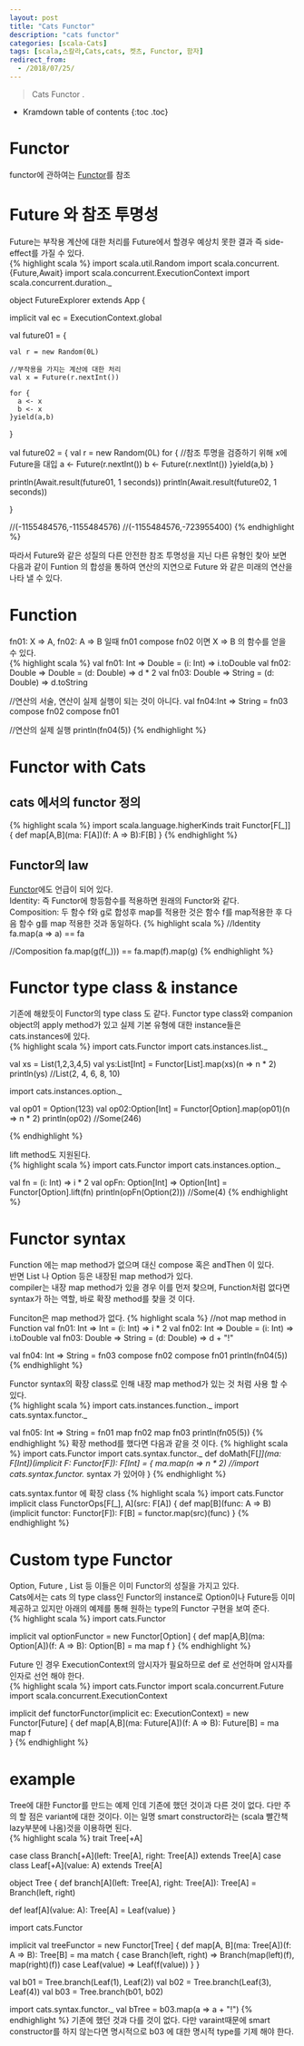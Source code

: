```yaml
---
layout: post
title: "Cats Functor"
description: "cats functor"
categories: [scala-Cats]
tags: [scala,스칼라,Cats,cats, 켓츠, Functor, 함자]
redirect_from:
  - /2018/07/25/
---
```


> Cats Functor .
>

* Kramdown table of contents
{:toc .toc}

# Functor
functor에 관하여는 
[Functor](https://sslee05.github.io/blog/2017/09/10/scala-functor/)를 참조  

# Future 와 참조 투명성
Future는 부작용 계산에 대한 처리를 Future에서 할경우 예상치 못한 결과 즉 side-effect를 가질 수 있다.  
{% highlight scala %}
import scala.util.Random
import scala.concurrent.{Future,Await}
import scala.concurrent.ExecutionContext
import scala.concurrent.duration._

object FutureExplorer extends App {
  
  implicit val ec = ExecutionContext.global
  
  val future01 = {
    
    val r = new Random(0L)
    
    //부작용을 가지는 계산에 대한 처리 
    val x = Future(r.nextInt())
    
    for {
      a <- x
      b <- x
    }yield(a,b)
    
  }
  
  val future02 = {
    val r = new Random(0L)
    for {
      //참조 투명을 검증하기 위해 x에 Future을 대입
      a <- Future(r.nextInt()) 
      b <- Future(r.nextInt())
    }yield(a,b)
  }
  
  println(Await.result(future01, 1 seconds))
  println(Await.result(future02, 1 seconds))
  
}

//(-1155484576,-1155484576)
//(-1155484576,-723955400)
{% endhighlight %}

따라서 Future와 같은 성질의 다른 안전한 참조 투명성을 지닌 다른 유형인 찾아 보면 다음과 같이 Funtion 의 합성을 통하여 연산의 지연으로 Future 와 같은 미래의 연산을 나타 낼 수 있다.  

# Function
fn01: X => A, fn02: A => B 일때 fn01 compose fn02 이면  X => B 의 함수를 얻을 수 있다.  
{% highlight scala %}
val fn01: Int => Double = (i: Int) => i.toDouble
val fn02: Double => Double = (d: Double) => d * 2
val fn03: Double => String = (d: Double) => d.toString

//연산의 서술, 연산이 실제 실행이 되는 것이 아니다.
val fn04:Int => String = fn03 compose fn02 compose fn01

//연산의 실제 실행
println(fn04(5))
{% endhighlight %}

# Functor with Cats
## cats 에서의 functor 정의
{% highlight scala %}
import scala.language.higherKinds
trait Functor[F[_]] {
  def map[A,B](ma: F[A])(f: A => B):F[B]
}
{% endhighlight %}

## Functor의 law
[Functor](https://sslee05.github.io/blog/2017/09/10/scala-functor/)에도 언급이 되어 있다.  
Identity: 즉 Functor에 항등함수를 적용하면 원래의 Functor와 같다.  
Composition: 두 함수 f와 g로 합성후 map를 적용한 것은 함수 f를 map적용한 후 다음 함수 g를 map 적용한 것과 동일하다.
{% highlight scala %}
//Identity
fa.map(a => a) == fa

//Composition
fa.map(g(f(_))) == fa.map(f).map(g)
{% endhighlight %}

# Functor type class & instance
기존에 해왔듯이 Functor의 type class 도 같다. Functor type class와 companion object의 apply method가  있고 실제 기본 유형에 대한 instance들은 cats.instances에 있다.  
{% highlight scala %}
import cats.Functor
import cats.instances.list._
  
val xs = List(1,2,3,4,5)
val ys:List[Int] = Functor[List].map(xs)(n => n * 2)
println(ys)
//List(2, 4, 6, 8, 10)

import cats.instances.option._
  
val op01 = Option(123)
val op02:Option[Int] = Functor[Option].map(op01)(n => n * 2)
println(op02)
//Some(246)

{% endhighlight %}

lift method도 지원된다.  
{% highlight scala %}
import cats.Functor
import cats.instances.option._

val fn = (i: Int) => i * 2
val opFn: Option[Int] => Option[Int] = Functor[Option].lift(fn)
println(opFn(Option(2)))
//Some(4)
{% endhighlight %}

# Functor syntax
Function 에는 map method가 없으며 대신 compose 혹은 andThen 이 있다.  
반면 List 나 Option 등은 내장된 map method가 있다.  
compiler는 내장 map method가 있을 경우 이를 먼저 찾으며, Function처럼 없다면 syntax가 하는 역할, 바로 확장 method를 찾을 것 이다.  

Funciton은 map method가 없다.
{% highlight scala %}
//not map method in Function
val fn01: Int => Int = (i: Int) => i * 2
val fn02: Int => Double = (i: Int) => i.toDouble
val fn03: Double => String = (d: Double) => d + "!"
  
val fn04: Int => String = fn03 compose fn02 compose fn01
println(fn04(5))
{% endhighlight %}

Functor syntax의 확장 class로 인해 내장 map method가 있는 것 처럼 사용 할 수 있다.  
{% highlight scala %}
import cats.instances.function._
import cats.syntax.functor._
  
val fn05: Int => String = fn01 map fn02 map fn03
println(fn05(5))
{% endhighlight %}
확장 method를 했다면 다음과 같을 것 이다.
{% highlight scala %}
import cats.Functor
import cats.syntax.functor._
def doMath[F[_]](ma: F[Int])(implicit F: Functor[F]): F[Int] = {
  ma.map(n => n * 2) //import cats.syntax.functor._  syntax 가 있어야 
}
{% endhighlight %}

cats.syntax.funtor 에 확장 class
{% highlight scala %}
import cats.Functor
implicit class FunctorOps[F[_], A](src: F[A]) {
  def map[B](func: A => B)(implicit functor: Functor[F]): F[B] =
    functor.map(src)(func)
}
{% endhighlight %}

# Custom type Functor
Option, Future , List 등 이들은 이미 Functor의 성질을 가지고 있다.  
Cats에서는 cats 의 type class인 Functor의 instance로 Option이나 Future등 이미 제공하고 있지만 아래의 예제를 통해 원하는 type의 Functor 구현을 보여 준다.  
{% highlight scala %}
import cats.Functor
  
implicit val optionFunctor = new Functor[Option] {
  def map[A,B](ma: Option[A])(f: A => B): Option[B] = ma map f
}
{% endhighlight %}

Future 인 경우 ExecutionContext의 암시자가 필요하므로 def 로 선언하며 암시자를 인자로 선언 해야 한다.  
{% highlight scala %}
import cats.Functor
import scala.concurrent.Future
import scala.concurrent.ExecutionContext

implicit def functorFunctor(implicit ec: ExecutionContext) = 
  new Functor[Future] {
    def map[A,B](ma: Future[A])(f: A => B): Future[B] = ma map f  
  }
{% endhighlight %}

# example
Tree에 대한 Functor를 만드는 예제 인데 기존에 했던 것이과 다른 것이 없다. 다만 주의 할 점은 variant에 대한 것이다. 이는 일명 smart constructor라는 (scala 빨간책 lazy부분에 나옴)것을 이용하면 된다.  
{% highlight scala %}
trait Tree[+A]

case class Branch[+A](left: Tree[A], right: Tree[A]) extends Tree[A]
case class Leaf[+A](value: A) extends Tree[A]

object Tree {
  def branch[A](left: Tree[A], right: Tree[A]): Tree[A] =
    Branch(left, right)

  def leaf[A](value: A): Tree[A] = Leaf(value)
}

import cats.Functor

implicit val treeFunctor = new Functor[Tree] {
  def map[A, B](ma: Tree[A])(f: A => B): Tree[B] = ma match {
    case Branch(left, right) => Branch(map(left)(f), map(right)(f))
     case Leaf(value)         => Leaf(f(value))
  }
}

val b01 = Tree.branch(Leaf(1), Leaf(2))
val b02 = Tree.branch(Leaf(3), Leaf(4))
val b03 = Tree.branch(b01, b02)

import cats.syntax.functor._
val bTree = b03.map(a => a + "!")
{% endhighlight %}
기존에 했던 것과 다를 것이 없다. 다만 varaint때문에 smart constructor를 하지 않는다면 명시적으로  b03 에 대한 명시적 type를 기제 해야 한다.


[^1]: This is a footnote.

[kramdown]: https://kramdown.gettalong.org/
[Simple Texture]: https://github.com/yizeng/jekyll-theme-simple-texture
